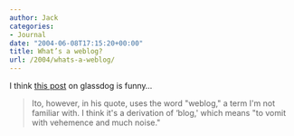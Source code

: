 ```yaml
---
author: Jack
categories:
- Journal
date: "2004-06-08T17:15:20+00:00"
title: What’s a weblog?
url: /2004/whats-a-weblog/
---
```


I think [this post][1] on glassdog is funny&#8230;

> 
> 
> Ito, however, in his quote, uses the word "weblog," a term I'm not familiar with. I think it's a derivation of &#8216;blog,' which means "to vomit with vehemence and much noise."
> 
>

 [1]: http://www.glassdog.com/archives/2004/06/02/i_hate_peter_merholz.html